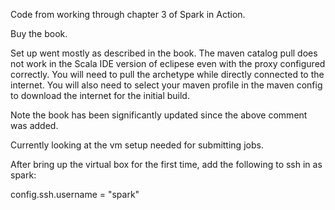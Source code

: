 Code from working through chapter 3 of Spark in Action.

Buy the book.

Set up went mostly as described in the book. The maven catalog pull does
not work in the Scala IDE version of eclipese even with the proxy
configured correctly. You will need to pull the archetype while directly
connected to the internet. You will also need to select your maven
profile in the maven config to download the internet for the initial build.

Note the book has been significantly updated since the above comment was added.

Currently looking at the vm setup needed for submitting jobs.

After bring up the virtual box for the first time, add the following to ssh
in as spark:

config.ssh.username = "spark" 
